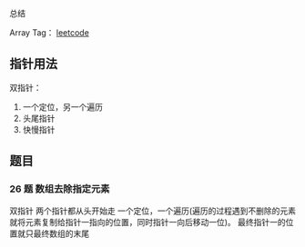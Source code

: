 
总结

Array Tag： [leetcode](https://leetcode.com/problemset/all/?topicSlugs=array)


## 指针用法

双指针：

1. 一个定位，另一个遍历
2. 头尾指针
3. 快慢指针


## 题目

### 26 题 数组去除指定元素

双指针
两个指针都从头开始走
一个定位，一个遍历(遍历的过程遇到不删除的元素就将元素复制给指针一指向的位置，同时指针一向后移动一位)。
最终指针一的位置就只最终数组的末尾

